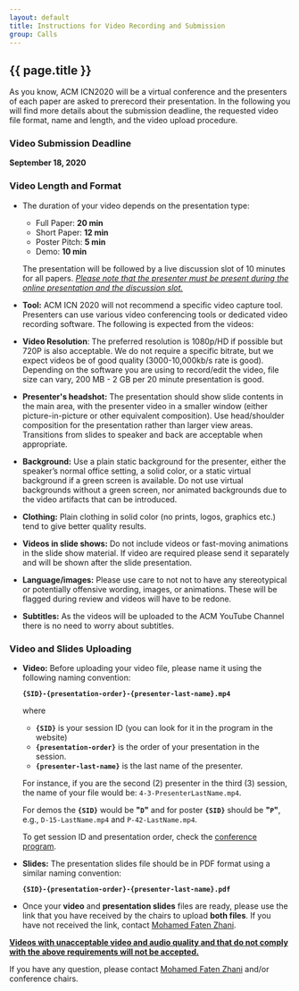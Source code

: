 ```yaml
---
layout: default
title: Instructions for Video Recording and Submission
group: Calls
---
```


## {{ page.title }}


As you know, ACM ICN2020 will be a virtual conference and the presenters of each paper are asked to prerecord their presentation.
In the following you will find more details about the submission deadline, the requested video file format, name and length, and the video upload procedure.

### Video Submission Deadline

**September 18, 2020**

### Video Length and Format

- The duration of your video depends on the presentation type:

    - Full Paper: **20 min**
    - Short Paper: **12 min**
    - Poster Pitch: **5 min**
    - Demo: **10 min**

    The presentation will be followed by a live discussion slot of 10 minutes for all papers.
    _<u>Please note that the presenter must be present during the online presentation and the discussion slot.</u>_

- **Tool:** ACM ICN 2020 will not recommend a specific video capture tool. Presenters can use various video conferencing tools or dedicated video recording software.  The following is expected from the videos:

- **Video Resolution**:  The preferred resolution is 1080p/HD if possible but 720P is also acceptable.  We do not require a specific bitrate, but we expect videos be of good quality (3000-10,000kb/s rate is good).  Depending on the software you are using to record/edit the video, file size can vary, 200 MB - 2 GB per 20 minute presentation is good.

- **Presenter's headshot:** The presentation should show slide contents in the main area, with the presenter video in a smaller window (either picture-in-picture or other equivalent composition). Use head/shoulder composition for the presentation rather than larger view areas. Transitions from slides to speaker and back are acceptable when appropriate.

- **Background:** Use a plain static background for the presenter, either the speaker’s normal office setting, a solid color, or a static virtual background if a green screen is available. Do not use virtual backgrounds without a green screen, nor animated backgrounds due to the video artifacts that can be introduced.

- **Clothing:** Plain clothing in solid color (no prints, logos, graphics etc.) tend to give better quality results.

- **Videos in slide shows:** Do not include videos or fast-moving animations in the slide show material. If video are required please send it separately and will be shown after the slide presentation.

- **Language/images:** Please use care to not not to have any stereotypical or potentially offensive wording, images, or animations. These will be flagged during review and videos will have to be redone.

- **Subtitles:** As the videos will be uploaded to the ACM YouTube Channel there is no need to worry about subtitles.

### Video and Slides Uploading

- **Video:** Before uploading your video file, please name it using the following naming convention:

    **`{SID}-{presentation-order}-{presenter-last-name}.mp4`**

    where

    - **`{SID}`** is your session ID (you can look for it in the program in the website)
    - **`{presentation-order}`** is the order of your presentation in the session.
    - **`{presenter-last-name}`** is the last name of the presenter.

    For instance, if you are the second (2) presenter in the third (3) session, the name of your file would be: `4-3-PresenterLastName.mp4`.

    For demos the **`{SID}`** would be **"`D`"** and for poster **`{SID}`** should be **"`P`"**, e.g., `D-15-LastName.mp4` and `P-42-LastName.mp4`.

    To get session ID and presentation order, check the [conference program](program.html).

- **Slides:** The presentation slides file should be in PDF format using a similar naming convention:

    **`{SID}-{presentation-order}-{presenter-last-name}.pdf`**

- Once your **video** and **presentation slides** files are ready, please use the link that you have received by the chairs to upload **both files**.  If you have not received the link, contact [Mohamed Faten Zhani](mailto:mfzhani@etsmtl.ca).

**<u>Videos with unacceptable video and audio quality and that do not comply with the above requirements will not be accepted.</u>**

If you have any question, please contact [Mohamed Faten Zhani](mailto:mfzhani@etsmtl.ca) and/or conference chairs.

